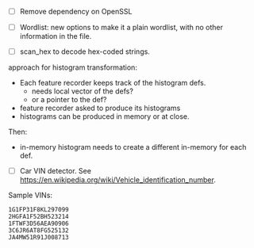 - [ ] Remove dependency on OpenSSL

- [ ] Wordlist:  new options to make it a plain wordlist, with no other information in the file.

- [ ] scan_hex to decode hex-coded strings.

approach for histogram transformation:

- Each feature recorder keeps track of the histogram defs.
  - needs local vector of the defs?
  - or a pointer to the def?
- feature recorder asked to produce its histograms
- histograms can be produced in memory or at close.

Then:
- in-memory histogram needs to create a different in-memory for each def.



- [ ] Car VIN detector. See https://en.wikipedia.org/wiki/Vehicle_identification_number. 

Sample VINs:
```
1G1FP31F8KL297099
2HGFA1F52BH523214
1FTWF3D56AEA90906
3C6JR6AT8FG525132
JA4MW51R91J008713
```
